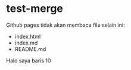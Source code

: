 # test-merge


Github pages tidak akan membaca file selain ini:

- index.html 
- index.md 
- README.md

Halo saya baris 10

